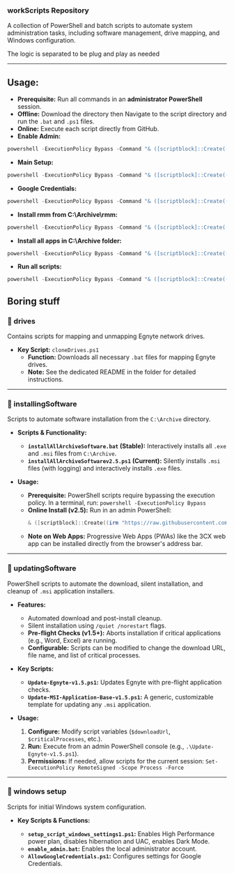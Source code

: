 ### **workScripts Repository**

A collection of PowerShell and batch scripts to automate system administration tasks, including software management, drive mapping, and Windows configuration.

The logic is separated to be plug and play as needed 

-----


##  **Usage:**
* **Prerequisite:** Run all commands in an **administrator PowerShell** session.
* **Offline:** Download the directory then Navigate to the script directory and run the `.bat` and `.ps1` files.
* **Online:** Execute each script directly from GitHub.
* **Enable Admin:**
 ```powershell
 powershell -ExecutionPolicy Bypass -Command "& ([scriptblock]::Create((irm "https://github.com/JevonThompsonx/workScripts/raw/refs/heads/main/windows%20setup/enable_admin.bat")))"
```
* **Main Setup:**
 ```powershell
powershell -ExecutionPolicy Bypass -Command "& ([scriptblock]::Create((irm "https://raw.githubusercontent.com/JevonThompsonx/workScripts/refs/heads/main/windows%20setup/setup_script_windows_settings1_3.ps1")))"
```
* **Google Credentials:**
 ```powershell
powershell -ExecutionPolicy Bypass -Command "& ([scriptblock]::Create((irm "https://github.com/JevonThompsonx/workScripts/raw/refs/heads/main/windows%20setup/AllowGCWPv1.2.ps1")))")))"
```
* **Install rmm from C:\Archive\rmm:**
```powershell
powershell -ExecutionPolicy Bypass -Command "& ([scriptblock]::Create((irm "https://github.com/JevonThompsonx/workScripts/raw/refs/heads/main/windows%20setup/rmm.ps1")))"
```

* **Install all apps in C:\Archive folder:**
```powershell
powershell -ExecutionPolicy Bypass -Command "& ([scriptblock]::Create((irm "https://github.com/JevonThompsonx/workScripts/raw/refs/heads/main/installingSoftware/installAllArchiveSoftwarev2.6.ps1")))"
```
* **Run all scripts:**
```powershell
powershell -ExecutionPolicy Bypass -Command "& ([scriptblock]::Create((irm 'https://raw.githubusercontent.com/JevonThompsonx/workScripts/main/Run-All-Work-Scriptsv1.2.ps1')))"
```


## Boring stuff

### **📂 drives**

Contains scripts for mapping and unmapping Egnyte network drives.

  * **Key Script:** `cloneDrives.ps1`
      * **Function:** Downloads all necessary `.bat` files for mapping Egnyte drives.
      * **Note:** See the dedicated README in the folder for detailed instructions.

-----

### **📂 installingSoftware**

Scripts to automate software installation from the `C:\Archive` directory.

  * **Scripts & Functionality:**

      * **`installAllArchiveSoftware.bat` (Stable):** Interactively installs all `.exe` and `.msi` files from `C:\Archive`.
      * **`installAllArchiveSoftwarev2.5.ps1` (Current):** Silently installs `.msi` files (with logging) and interactively installs `.exe` files.

  * **Usage:**

      * **Prerequisite:** PowerShell scripts require bypassing the execution policy. In a terminal, run: `powershell -ExecutionPolicy Bypass`
      * **Online Install (v2.5):** Run in an admin PowerShell:
        ```powershell
        & ([scriptblock]::Create((irm "https://raw.githubusercontent.com/JevonThompsonx/InstallScripts/refs/heads/main/installingSoftware/installAllArchiveSoftwarev2.5.ps1")))
        ```
      * **Note on Web Apps:** Progressive Web Apps (PWAs) like the 3CX web app can be installed directly from the browser's address bar.

-----

### **📂 updatingSoftware**

PowerShell scripts to automate the download, silent installation, and cleanup of `.msi` application installers.

  * **Features:**

      * Automated download and post-install cleanup.
      * Silent installation using `/quiet /norestart` flags.
      * **Pre-flight Checks (v1.5+):** Aborts installation if critical applications (e.g., Word, Excel) are running.
      * **Configurable:** Scripts can be modified to change the download URL, file name, and list of critical processes.

  * **Key Scripts:**

      * **`Update-Egnyte-v1.5.ps1`:** Updates Egnyte with pre-flight application checks.
      * **`Update-MSI-Application-Base-v1.5.ps1`:** A generic, customizable template for updating any `.msi` application.

  * **Usage:**

    1.  **Configure:** Modify script variables (`$downloadUrl`, `$criticalProcesses`, etc.).
    2.  **Run:** Execute from an admin PowerShell console (e.g., `.\Update-Egnyte-v1.5.ps1`).
    3.  **Permissions:** If needed, allow scripts for the current session: `Set-ExecutionPolicy RemoteSigned -Scope Process -Force`

-----

### **📂 windows setup**

Scripts for initial Windows system configuration.

  * **Key Scripts & Functions:**

      * **`setup_script_windows_settings1.ps1`:** Enables High Performance power plan, disables hibernation and UAC, enables Dark Mode.
      * **`enable_admin.bat`:** Enables the local administrator account.
      * **`AllowGoogleCredentials.ps1`:** Configures settings for Google Credentials.


